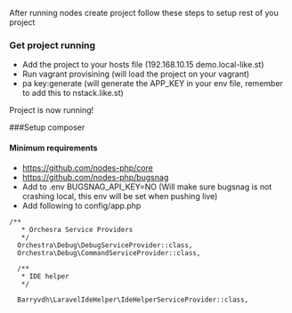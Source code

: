 After running nodes create project follow these steps to setup rest of you project

### Get project running
- Add the project to your hosts file (192.168.10.15 demo.local-like.st)
- Run vagrant provisining (will load the project on your vagrant)
- pa key:generate (will generate the APP_KEY in your env file, remember to add this to nstack.like.st)

Project is now running!

###Setup composer
#### Minimum requirements
- https://github.com/nodes-php/core
- https://github.com/nodes-php/bugsnag
- Add to .env BUGSNAG_API_KEY=NO (Will make sure bugsnag is not crashing local, this env will be set when pushing live)
- Add following to config/app.php
```
/**
   * Orchesra Service Providers
   */
  Orchestra\Debug\DebugServiceProvider::class,
  Orchestra\Debug\CommandServiceProvider::class,
  
  /**
   * IDE helper
   */
  
  Barryvdh\LaravelIdeHelper\IdeHelperServiceProvider::class,
```
